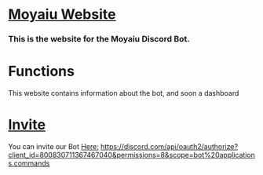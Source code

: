 # [Moyaiu Website](https://moyaiu-inc.github.io/)

### This is the website for the Moyaiu Discord Bot.

# Functions

This website contains information about the bot, and soon a dashboard

# [Invite](https://discord.com/api/oauth2/authorize?client_id=800830711367467040&permissions=8&scope=bot%20applications.commands)

You can invite our Bot [Here:](https://discord.com/api/oauth2/authorize?client_id=800830711367467040&permissions=8&scope=bot%20applications.commands) https://discord.com/api/oauth2/authorize?client_id=800830711367467040&permissions=8&scope=bot%20applications.commands

